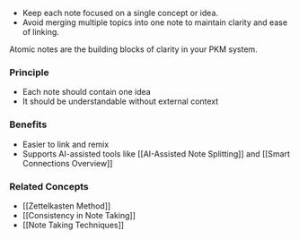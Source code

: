 - Keep each note focused on a single concept or idea.
- Avoid merging multiple topics into one note to maintain clarity and ease of linking.

Atomic notes are the building blocks of clarity in your PKM system.

### Principle
- Each note should contain one idea
- It should be understandable without external context

### Benefits
- Easier to link and remix
- Supports AI-assisted tools like [[AI-Assisted Note Splitting]] and [[Smart Connections Overview]]

### Related Concepts
- [[Zettelkasten Method]]
- [[Consistency in Note Taking]]
- [[Note Taking Techniques]]